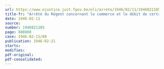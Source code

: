 ```yaml
---
url: https://www.ejustice.just.fgov.be/eli/arrete/1946/02/11/1946021105/justel
title-fr: "Arrêté du Régent concernant le commerce et le débit de certaines substances particulièrement toxiques"
date: 1946-02-11
source:
number: 1946021105
page: 888888
case: 1946-02-11/08
publication: 1946-02-21
starts:
modifies:
pdf-original:
pdf-consolidated:
---
```


